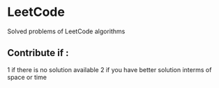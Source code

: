 # LeetCode 
Solved problems of LeetCode algorithms

## Contribute if :
1 if there is no solution available 
2 if you have better solution interms of space or time 


